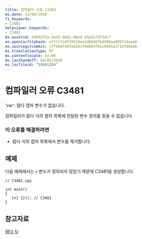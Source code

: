 ```yaml
---
title: 컴파일러 오류 C3481
ms.date: 11/04/2016
f1_keywords:
- C3481
helpviewer_keywords:
- C3481
ms.assetid: 5d09375a-5ed3-4b61-86ed-45e91fd734c7
ms.openlocfilehash: eff7c7a4f39524aa1d894b7b4590aa809714aae6
ms.sourcegitcommit: c7f90df497e6261764893f9cc04b5d1f1bf0b64b
ms.translationtype: MT
ms.contentlocale: ko-KR
ms.lasthandoff: 04/05/2019
ms.locfileid: "59041204"
---
```

# <a name="compiler-error-c3481"></a>컴파일러 오류 C3481

'var': 람다 캡처 변수가 없습니다.

컴파일러가 람다 식의 캡처 목록에 전달된 변수 정의를 찾을 수 없습니다.

### <a name="to-correct-this-error"></a>이 오류를 해결하려면

- 람다 식의 캡처 목록에서 변수를 제거합니다.

## <a name="example"></a>예제

다음 예제에서는 `n` 변수가 정의되지 않았기 때문에 C3481을 생성합니다.

```
// C3481.cpp

int main()
{
   [n] {}(); // C3481
}
```

## <a name="see-also"></a>참고자료

[람다 식](../../cpp/lambda-expressions-in-cpp.md)